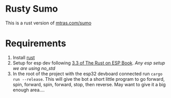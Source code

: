 # Rusty Sumo

This is a rust version of [mtras.com/sumo](https://mtras.com/sumo)


# Requirements
1. Install [rust](https://rustup.rs/)
2. Setup for esp dev following [3.3 of The Rust on ESP Book](https://docs.esp-rs.org/book/installation/riscv-and-xtensa.html). *Any esp setup we are using no_std*
3. In the root of the project with the esp32 devboard connected run `cargo run --release`. This will give the bot a short little program to go forward, spin, forward, spin, forward, stop, then reverse. May want to give it a big enough area....